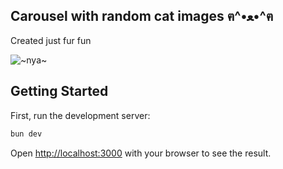 ## Carousel with random cat images ฅ^•ﻌ•^ฅ
Created just fur fun

![~nya~](https://cataas.com/cat)

## Getting Started

First, run the development server:

```bash
bun dev
```

Open [http://localhost:3000](http://localhost:3000) with your browser to see the result.
